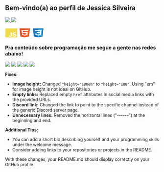 ## Bem-vindo(a) ao perfil de Jessica Silveira 

<div>
  <a href="https://github.com/JessicaSilveira">
    <img height="180" src="https://github-readme-stats.vercel.app/api?username=JessicaSilveira&show_icons=true&theme=tokyonight&include_all_commits=true&count_private=true"/>
  </a>
  <img height="180" src="https://github-readme-stats.vercel.app/api/top-langs/?username=JessicaSilveira&layout=compact&langs_count=6&theme=tokyonight"/>
</div>

<br>

<div style="display: inline-block">
  <img align="center" alt="Js" height="30" width="40" src="https://raw.githubusercontent.com/devicons/devicon/master/icons/javascript/javascript-plain.svg">
  <img align="center" alt="HTML" height="30" width="40" src="https://raw.githubusercontent.com/devicons/devicon/master/icons/html5/html5-original.svg">
  <img align="center" alt="CSS" height="30" width="40" src="https://raw.githubusercontent.com/devicons/devicon/master/icons/css3/css3-original.svg">
</div>

<br>

### Pra conteúdo sobre programação me segue a gente nas redes abaixo!

<div>
  <a href="https://www.youtube.com/channel/..." target="_blank"><img src="https://img.shields.io/badge/YouTube-FF0000?style=for-the-badge&logo=youtube&logoColor=white" target="_blank"></a>
  <a href="https://www.instagram.com/codediary.pr/" target="_blank"><img src="https://img.shields.io/badge/-Instagram-%23E4405F?style=for-the-badge&logo=instagram&logoColor=white" target="_blank"></a>
  <a href="https://discord.com/channels/662267976984297473/999550150705954856" target="_blank"><img src="https://img.shields.io/badge/Discord-7289DA?style=for-the-badge&logo=discord&logoColor=white" target="_blank"></a>
  <a href="mailto:silveira.jess26@gmail.com" target="_blank"><img src="https://img.shields.io/badge/-Gmail-%23333?style=for-the-badge&logo=gmail&logoColor=white" target="_blank"></a>
  <a href="https://www.linkedin.com/in/jessica-silveira-8951ba96/" target="_blank"><img src="https://img.shields.io/badge/-LinkedIn-%230077B5?style=for-the-badge&logo=linkedin&logoColor=white" target="_blank"></a>
</div>

**Fixes:**

* **Image height:** Changed `"height="180em"` to `"height="180"`. Using "em" for image height is not ideal on GitHub.
* **Empty links:** Replaced empty `href` attributes in social media links with the provided URLs.
* **Discord link:** Changed the link to point to the specific channel instead of the generic Discord server page.
* **Unnecessary lines:** Removed the horizontal lines ("------") at the beginning and end.

**Additional Tips:**

* You can add a short bio describing yourself and your programming skills under the welcome message.
* Consider adding links to your repositories or projects in the README.

With these changes, your README.md should display correctly on your GitHub profile.
